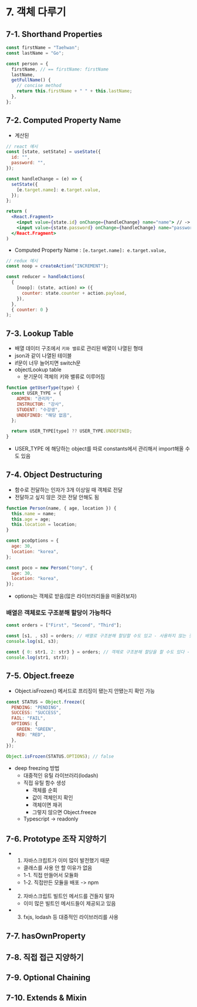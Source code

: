 # 7. 객체 다루기

## 7-1. Shorthand Properties

```js
const firstName = "Taehwan";
const lastName = "Go";

const person = {
  firstName, // == firstName: firstName
  lastName,
  getFullName() {
    // concise method
    return this.firstName + " " + this.lastName;
  },
};
```

## 7-2. Computed Property Name

- 계산된

```jsx
// react 예시
const [state, setState] = useState({
  id: "",
  password: "",
});

const handleChange = (e) => {
  setState({
    [e.target.name]: e.target.value,
  });
};

return (
  <React.Fragment>
    <input value={state.id} onChange={handleChange} name="name"> // -> state => { name: state.id }
    <input value={state.password} onChange={handleChange} name="password"> // -> { password: state.password }
  </React.Fragment>
)
```

- Computed Property Name : `[e.target.name]: e.target.value,`

```js
// redux 예시
const noop = createAction("INCREMENT");

const reducer = handleActions(
  {
    [noop]: (state, action) => ({
      counter: state.counter + action.payload,
    }),
  },
  { counter: 0 }
);
```

## 7-3. Lookup Table

- 배열 데이터 구조에서 `키와 밸류`로 관리된 배열이 나열된 형태
- json과 같이 나열된 테이블
- if문이 너무 늘어지면 switch문
- objectLookup table
  - 분기문이 객체의 키와 밸류로 이루어짐

```js
function getUserType(type) {
  const USER_TYPE = {
    ADMIN: "관리자",
    INSTRUCTOR: "강사",
    STUDENT: "수강생",
    UNDEFINED: "해당 없음",
  };

  return USER_TYPE[type] ?? USER_TYPE.UNDEFINED;
}
```

- USER_TYPE 에 해당하는 object를 따로 constants에서 관리해서 import해올 수도 있음

## 7-4. Object Destructuring

- 함수로 전달하는 인자가 3개 이상일 때 객체로 전달
- 전달하고 싶지 않은 것은 전달 안해도 됨

```js
function Person(name, { age, location }) {
  this.name = name;
  this.age = age;
  this.location = location;
}

const pcoOptions = {
  age: 30,
  location: "korea",
};

const poco = new Person("tony", {
  age: 30,
  location: "korea",
});
```

- options는 객체로 받음(많은 라이브러리들을 떠올려보자)

### 배열은 객체로도 구조분해 할당이 가능하다

```js
const orders = ["First", "Second", "Third"];

const [s1, , s3] = orders; // 배열로 구조분해 할당할 수도 있고 - 사용하지 않는 것은 비워놔도 됨
console.log(s1, s3);

const { 0: str1, 2: str3 } = orders; // 객체로 구조분해 할당을 할 수도 있다 - 많은 경우에 유용
console.log(str1, str3);
```

## 7-5. Object.freeze

- Object.isFrozen() 메서드로 프리징이 됐는지 안됐는지 확인 가능

```js
const STATUS = Object.freeze({
  PENDING: "PENDING",
  SUCCESS: "SUCCESS",
  FAIL: "FAIL",
  OPTIONS: {
    GREEN: "GREEN",
    RED: "RED",
  },
});

Object.isFrozen(STATUS.OPTIONS); // false
```

- deep freezing 방법
  - 대중적인 유틸 라이브러리(lodash)
  - 직접 유틸 함수 생성
    - 객체를 순회
    - 값이 객체인지 확인
    - 객체이면 재귀
    - 그렇지 않으면 Object.freeze
  - Typescript -> readonly

## 7-6. Prototype 조작 지양하기

- 1. 자바스크립트가 이미 많이 발전했기 때문

  - 클래스를 사용 안 할 이유가 없음
  - 1-1. 직접 만들어서 모듈화
  - 1-2. 직접만든 모듈을 배포 -> npm

- 2. 자바스크립트 빌트인 메서드를 건들지 말자

  - 이미 많은 빌트인 메서드들이 제공되고 있음

- 3. fxjs, lodash 등 대중적인 라이브러리를 사용

## 7-7. hasOwnProperty

## 7-8. 직접 접근 지양하기

## 7-9. Optional Chaining

## 7-10. Extends & Mixin
